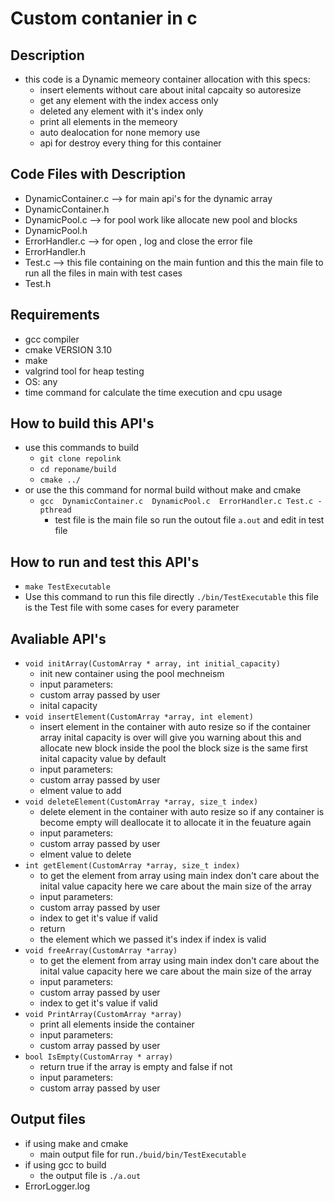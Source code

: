 # Custom contanier in c 

## Description 
- this code is a Dynamic memeory container allocation with this specs:
    - insert elements without care about inital capcaity so autoresize 
    - get any element with the index access only 
    - deleted any element with it's index only 
    - print all elements in the memeory 
    - auto dealocation for none memory use 
    - api for destroy every thing for this container 

## Code Files with Description
- DynamicContainer.c --> for main api's for the dynamic array 
- DynamicContainer.h
- DynamicPool.c --> for pool work like allocate new pool and blocks 
- DynamicPool.h
- ErrorHandler.c --> for open , log and close the error file 
- ErrorHandler.h
- Test.c --> this file containing on the main funtion and this the main file to run all the files in main with test cases 
- Test.h


## Requirements
- gcc compiler 
- cmake VERSION 3.10
- make 
- valgrind tool for heap testing 
- OS: any 
- time command for calculate the time execution and cpu usage 

## How to build this API's 
- use this commands to build 
    - ```git clone repolink```
    - ```cd reponame/build ```
    - ```cmake ../ ```
- or use the this command for normal build without make and cmake 
    - ```gcc  DynamicContainer.c  DynamicPool.c  ErrorHandler.c Test.c -pthread ```
        - test file is the main file so run the outout file ``` a.out ``` and edit in test file 

## How to run and test this API's 
- ``` make TestExecutable ```
-  Use this command to run this file directly ```./bin/TestExecutable```  this file is the Test file with some cases for every parameter 


## Avaliable API's 
- ```void initArray(CustomArray * array, int initial_capacity)``` 
   - init new container using the pool mechneism
   - input parameters: 
    - custom array passed by user 
    - inital capacity 
- ```void insertElement(CustomArray *array, int element)``` 
   - insert element in the container with auto resize so if  the    container array inital capacity is over will give you warning about this and allocate new block inside the pool the block size is the same first inital capacity value by default 
   - input parameters: 
    - custom array passed by user 
    - elment value to add 
- ```void deleteElement(CustomArray *array, size_t index)``` 
   - delete element in the container  with auto resize so if any container is become empty will deallocate it to allocate it in the feuature again 
   - input parameters: 
    - custom array passed by user 
    - elment value to delete 
- ```int getElement(CustomArray *array, size_t index)``` 
   - to get the element from array using main index don't  care about the inital value capacity here we care about the main size of the array 
   - input parameters: 
    - custom array passed by user 
    - index to get it's value if valid 
   - return 
    - the element which we passed it's index if index is valid 
- ```void freeArray(CustomArray *array)``` 
   - to get the element from array using main index don't  care about the inital value capacity here we care about the main size of the array 
   - input parameters: 
    - custom array passed by user 
    - index to get it's value if valid     
- ```void PrintArray(CustomArray *array)``` 
   - print all elements inside the container 
   - input parameters: 
    - custom array passed by user    
- ```bool IsEmpty(CustomArray * array)``` 
   - return true if the array is empty and false if not 
   - input parameters: 
    - custom array passed by user    



## Output files 
- if using make and cmake
    - main output file for run```./buid/bin/TestExecutable```
- if using gcc to build 
    - the output file is ```./a.out```
- ErrorLogger.log 



